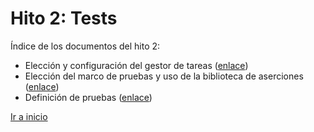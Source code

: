 # **Hito 2**: Tests

Índice de los documentos del hito 2:
- Elección y configuración del gestor de tareas ([enlace](gestorTareas.md))
- Elección del marco de pruebas y uso de la biblioteca de aserciones ([enlace](biblioAserciones.md))
- Definición de pruebas ([enlace](definicionPruebas.md))

[Ir a inicio](../../README.md)